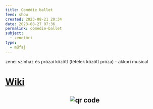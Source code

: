 ```yaml
---
title: Comédie ballet
feed: show
created: 2023-08-21 20:34
date: 2023-08-27 07:36
permalink: comedie-ballet
subject:
  - zenetöri
type:
  - műfaj
---
```


zenei színház és prózai között (tételek között próza) - akkori musical

# [Wiki](https://www.wikiwand.com/en/Com%C3%A9die-ballet)



## <p style="text-align: center;"><img src="https://chart.googleapis.com/chart?cht=qr&chl=https://notes.andrasdenes.com/comedie-ballet&chs=180x180&choe=UTF-8&chld=L|2" alt="qr code"></p>

